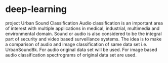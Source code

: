 # deep-learning
project
Urban Sound Classification
 Audio classification is an important area of interest with multiple applications in medical, industrial,
multimedia and environmental domain. Sound or audio is also considered to be the integral part
of security and video based surveillance systems. The idea is to make a comparison of audio and
image classification of same data set i.e. UrbanSound8k. For audio original data set will be used.
For image based audio classification spectrograms of original data set are used.
